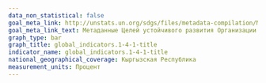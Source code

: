 ```yaml
---
data_non_statistical: false
goal_meta_link: http://unstats.un.org/sdgs/files/metadata-compilation/Metadata-Goal-1.pdf
goal_meta_link_text: Метаданные Целей устойчивого развития Организации Объединённых Наций (pdf 894kB)
graph_type: bar
graph_title: global_indicators.1-4-1-title
indicator_name: global_indicators.1-4-1-title
national_geographical_coverage: Кыргызская Республика
measurement_units: Процент
---
```

